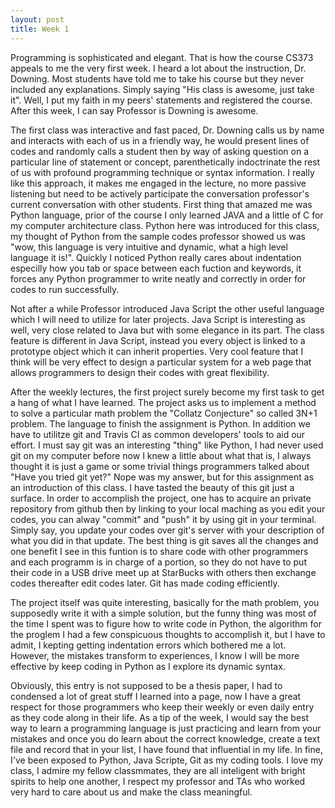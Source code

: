 ```yaml
---
layout: post
title: Week 1 
---
```

Programming is sophisticated and elegant. That is how the course CS373 appeals to me the very first week. I heard a lot about the instruction, Dr. Downing. Most students have told me to take his course but they never included any explanations. Simply saying "His class is awesome, just take it". Well, I put my faith in my peers' statements and registered the course. After this week, I can say Professor is Downing is awesome. 

The first class was interactive and fast paced, Dr. Downing calls us by name and interacts with each of us in a friendly way, he would present lines of codes and randomly calls a student then by way of asking question on a particular line of statement or concept, parenthetically indoctrinate the rest of us with profound programming technique or syntax information. I really like this approach, it makes me engaged in the lecture, no more passive listening but need to be actively participate the conversation professor's current conversation with other students. First thing that amazed me was Python language, prior of the course I only learned JAVA and a little of C for my computer architecture class. Python here was introduced for this class, my thought of Python from the sample codes professor showed us was "wow, this language is very intuitive and dynamic, what a high level language it is!". Quickly I noticed Python really cares about indentation especilly how you tab or space between each fuction and keywords, it forces any Python programmer to write neatly and correctly in order for codes to run successfully. 

Not after a while Professor introduced Java Script the other useful language which I will need to utilize for later projects. Java Script is interesting as well, very close related to Java but with some elegance in its part. The class feature is different in Java Script, instead you every object is linked to a prototype object which it can inherit properties. Very cool feature that I think will be very effect to design a particular system for a web page that allows programmers to design their codes with great flexibility. 

After the weekly lectures, the first project surely become my first task to get a hang of what I have learned. The project asks us to implement a method to solve a particular math problem the "Collatz Conjecture" so called 3N+1 problem. The language to finish the assignment is Python. In addition we have to utilitze git and Travis CI as common developers' tools to aid our effort. I must say git was an interesting "thing" like Python, I had never used git on my computer before now I knew a little about what that is, I always thought it is just a game or some trivial things programmers talked about "Have you tried git yet?" Nope was my answer, but for this assignment as an introduction of this class. I have tasted the beauty of this git just a surface. In order to accomplish the project, one has to acquire an private repository from github then by linking to your local maching as you edit your codes, you can alway "commit" and "push" it by using git in your terminal. Simply say, you update your codes over git's server with your description of what you did in that update. The best thing is git saves all the changes and one benefit I see in this funtion is to share code with other programmers and each programm is in charge of a portion, so they do not have to put their code in a USB drive meet up at StarBucks with others then exchange codes thereafter edit codes later. Git has made coding efficiently. 

The project itself was quite interesting, basically for the math problem, you supposedly write it with a simple solution, but the funny thing was most of the time I spent was to figure how to write code in Python, the algorithm for the proglem I had a few conspicuous thoughts to accomplish it, but I have to admit, I kepting getting indentation errors which bothered me a lot. However, the mistakes transform to experiences, I know I will be more effective by keep coding in Python as I explore its dynamic syntax.

Obviously, this entry is not supposed to be a thesis paper, I had to condensed a lot of great stuff I learned into a page, now I have a great respect for those programmers who keep their weekly or even daily entry as they code along in their life. As a tip of the week, I would say the best way to learn a programming language is just practicing and learn from your mistakes and once you do learn about the correct knowledge, create a text file and record that in your list, I have found that influential in my life. In fine, I've been exposed to Python, Java Scripte, Git as my coding tools. I love my class, I admire my fellow classmmates, they are all inteligent with bright spirits to help one another, I respect my professor and TAs who worked very hard to care about us and make the class meaningful. 
